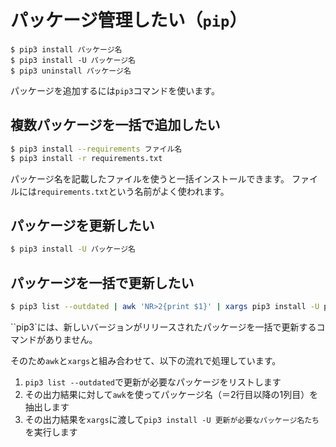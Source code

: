 # パッケージ管理したい（``pip``）

```console
$ pip3 install パッケージ名
$ pip3 install -U パッケージ名
$ pip3 uninstall パッケージ名
```

パッケージを追加するには``pip3``コマンドを使います。

## 複数パッケージを一括で追加したい

```bash
$ pip3 install --requirements ファイル名
$ pip3 install -r requirements.txt
```

パッケージ名を記載したファイルを使うと一括インストールできます。
ファイルには``requirements.txt``という名前がよく使われます。

## パッケージを更新したい

```bash
$ pip3 install -U パッケージ名
```

## パッケージを一括で更新したい

```bash
$ pip3 list --outdated | awk 'NR>2{print $1}' | xargs pip3 install -U pip
```

``pip3`には、新しいバージョンがリリースされたパッケージを一括で更新するコマンドがありません。

そのため``awk``と``xargs``と組み合わせて、以下の流れで処理しています。

1. ``pip3 list --outdated``で更新が必要なパッケージをリストします
2. その出力結果に対して``awk``を使ってパッケージ名（＝2行目以降の1列目）を抽出します
3. その出力結果を``xargs``に渡して``pip3 install -U 更新が必要なパッケージ名たち``を実行します
